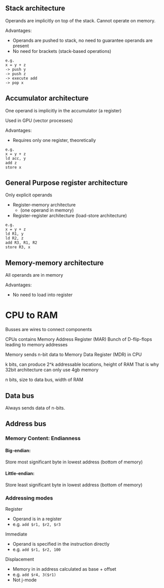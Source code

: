 
## Stack architecture

Operands are implicitly on top of the stack.
Cannot operate on memory.

Advantages:

- Operands are pushed to stack, no need to guarantee operands are present
- No need for brackets (stack-based operations)

```
e.g.
x = y + z
-> push y
-> push z
-> execute add
-> pop x
```

## Accumulator architecture

One operand is implicitly in the accumulator (a register)

Used in GPU (vector processes)

Advantages:

- Requires only one register, theoretically

```
e.g.
x = y + z
ld acc, y
add z
store x
```

## General Purpose register architecture

Only explicit operands

- Register-memory architecture
    - (one operand in memory)
- Register-register architecture (load-store architecture)


```
e.g.
x = y + z
ld R1, y
ld R2, z
add R3, R1, R2
store R3, x
```

## Memory-memory architecture

All operands are in memory

Advantages:

- No need to load into register

# CPU to RAM

Busses are wires to connect components

CPUs contains Memory Address Register (MAR)
Bunch of D-flip-flops leading to memory addresses

Memory sends n-bit data to Memory Data Register (MDR) in CPU

k bits, can produce 2^k addressable locations, height of RAM
That is why 32bit architecture can only use 4gb memory

n bits, size to data bus, width of RAM

## Data bus

Always sends data of n-bits.

## Address bus

### Memory Content: Endianness

#### Big-endian:
Store most significant byte in lowest address (bottom of memory)

#### Little-endian:
Store least significant byte in lowest address (bottom of memory)

### Addressing modes
Register
- Operand is in a register
- e.g. `add $r1, $r2, $r3`

Immediate

- Operand is specified in the instruction directly
- e.g. `add $r1, $r2, 100`

Displacement

- Memory in in address calculated as base + offset
- e.g. `add $r4, 3($r1)`
- Not j-mode